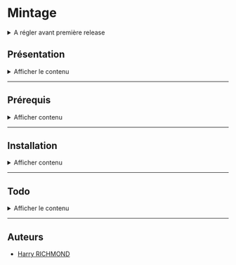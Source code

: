 
# Mintage

<details>
  <summary>A régler avant première release</summary>

  1. DATA/vivaldi.7z en deux parties à décompresser (réglages vivaldi)
  2. DATA/kodi.7z en trois parties à décompresser (réglages vivaldi)
  3. Script pour appliquer (ou restaurer) les customisations de thèmes et de réglages d'options utilisateurs sur une tierce session.
  4. Reformuler la documentation au propre, en s'inspirant par exemple de l'extrait suivant :

<details>
  <summary>Exemple</summary>
  Pour démarrer avec le script de personnalisation de Linux Mint, suivez ces étapes simples :

  1. Téléchargez le script sur votre machine Linux Mint.
  2. Rendez le script exécutable avec la commande : `chmod +x custom-linux-mint.sh`.
  3. Exécutez le script avec : `./custom-linux-mint.sh`.
</details>
</details>

## Présentation

<details>
  <summary>Afficher le contenu</summary>
  Ce script est conçu pour automatiser le processus de personnalisation de Linux Mint en installant une suite complète de logiciels open source. De manière simple, les utilisateurs peuvent transformer leur système Linux Mint en un environnement de travail puissant et personnalisé, idéal pour les développeurs, les créateurs de contenu, et les utilisateurs quotidiens.

### Fonctionnalités

- **Installation Automatique** : Déployez votre environnement personnalisé sans intervention manuelle.
- **Suite Complète** : Le script inclut des logiciels pour le développement, la bureautique, le multimédia, et plus encore.
- **Open Source** : Tous les logiciels installés sont open source, garantissant transparence et respect de la vie privée.
- **Thème Préconfiguré** : Profitez d'un thème sobre et fonctionnel, conçu pour une expérience utilisateur optimale.

### Liste de logiciel

  Une liste non exhaustive des logiciels inclus dans ce script :

- **Développement**: Codium, Git, Docker
- **Bureautique**: LibreOffice, Thunderbird
- **Multimédia**: GIMP, Kodi
- **Internet**: Vivaldi, FileZilla
- ...et beaucoup d'autres !

### Contributions

  Les contributions sont les bienvenues ! Si vous avez des suggestions ou des améliorations, n'hésitez pas à soumettre une pull request ou à ouvrir une issue.

### License

  Distribué sous la licence GPLv3. Voir `LICENSE` pour plus d'informations.
</details>

___________________________________________________________________________

## Prérequis

<details>
  <summary>Afficher contenu</summary>
  Une install' fraîche de Linux Mint 22

  Choisir les miroirs de téléchargement pour les mises à jour (prenez les plus rapides)
  /usr/bin/software-properties-gtk

  Ensuite choisissez les drivers
  driver-manager
  Installez les drivers propriétaires et "Appliquer les changements", puis fermez.

  Faire les maj
  mintupdate
</details>

___________________________________________________________________________

## Installation

<details>
  <summary>Afficher contenu</summary>
  1/ Ouvrir le dossier Calm-Linux faire un clic droit dans la fenêtre et "ouvrir dans un terminal"
  Dans le terminal entrer la commande :

  ```bash
  ./prerequis.sh
  ```

  Puis dans un nouveau terminal :

  ```bash
  ./install.sh
  ```

  puis faire un reboot
  Lancez vivaldi et thunderbird une première fois

  après reboot, lancer :

  ```bash
  ./after-reboot.sh
  ```

___________________________________________________________________________

  1) Si Dual-Boot seulement
  Dans un terminal :

  ```bash
  grub-customizer
  ```

  Dans Grub customizer mettez "calmgrub" comme theme avec l'icone de "+" dans l'onglet "apparence" (mettez calmgrub.tar.gz qui se trouve dans /racine du système) faites "appliquer" et enregistrez.

  1) Dans "Gestionnaire de mises à jour" allez dans "Edition/Préférences", allez dans l'onglet "Paquet" et cochez les maj cinnamon et flatpak, ensuite allez dans l'onglet "Automatisation" et cochez tout sauf le dernier "Retirer les noyaux obsolètes et leurs dépendances"

  4 OPTIONNEL)Si vous avez aussi Windows 10 installé, dans un terminal :

  ```bash
  gnome-disks
  ```

  Trouvez le disque où est installé Windows, puis chez la partition NTFS où il se trouve, sélectionnez-le puis cliquez
  sur la petite roue de paramètrage. Choisissez l'option "modifier les options de montage",
  Décochez "Réglages par défaut de la session" et décochez tout puis faîtes "Valider.

___________________________________________________________________________

  Dans fontbase cliquez sur "..." et dans
  Pour "Root Folder" choisissez le dossier "Local"

___________________________________________________________________________

  Lancer pcloud dans `~/Local/Ressources/apimages`

  Ouvrez Jdownloader et depuis fichier faites import
  cliquez sur telechargement et lancer l'import du fichier JD2-Dark-Theme.jd2backup
  à la fin d'install supprimez JD2-Dark-Theme.jd2backup

  Astuce désactiver l'accéleration matérielle de vivaldi (manuellement malheureusement)
  avec

  ```bash
  vivaldi --app="vivaldi://settings/system"
  ```

  pour les options de vivaldi à tester si ça bugge encore quand on récupère depuis :
  `~/.config/vivaldi/Default`
  et qu'on importe, attention, il faut virer les extensions et les mdp

___________________________________________________________________________

  (facultatif) Si vous allez fréquemment travailler sur la batterie de votre laptop vous pouvez installer tlp pour améliorer l'autonomie de votre batterie :
  `sudo nala install -y tlp tlp-rdw`

  (facultatif) Vous pouvez également installer preload pour précharger la ram avec des applications que vous utilisez fréquement :
  `sudo nala install -y preload`

  Sinon sur votre bueau 'clic droit' > personnaliser :
  décochez "ajustement automatique", puis cliquez en bas sur "Paramètre du bureau"
  Décochez le poste de travail et cochez le dossier personnel

  Lancez aussi l'applet du haut "radio ++" et choisissez "Download plugin at my own risk"

  ! Lancer xpad une première fois depuis le menu

  clic droit sur l'icone "préférences" dans l'onglet "au démarrage, cochez "Démarrer Xpad automatiquement après l'ouverture de session".

___________________________________________________________________________

  CODIUM

  activer le dico avec :
  `CTRL + Shift + P` et chercher :
  `Show Spell Checker Configuration Info`
  `Select the Language tab.`
  `Enable the language Globally or in just the Workspace.`

  Regarder Code Spell Checker pour configurer le dico aussi

  dans codium pour les font du terminal
  Dans la barre de menus supérieure, cliquez sur "Fichier" (File), puis sélectionnez "Préférences" (Preferences), et enfin "Paramètres" (Settings).

  Cela ouvrira le panneau des paramètres de VSCodium. Par défaut, il affiche les paramètres utilisateur, mais vous pouvez basculer vers les paramètres de l'espace de travail en cliquant sur l'icône en forme de fichier dans le coin supérieur droit du panneau.

  ajouter dans les options du settings.json

  ```json
    "terminal.integrated.fontFamily": "MesloLGS NF",
    "terminal.integrated.fontSize": 14,
    "terminal.integrated.fontWeightBold": "bold",
    "window.zoomLevel": 1,
    "terminal.explorerKind": "external",
    "terminal.external.linuxExec": "tilix"
    "markdownlint.config": {
      "MD033": false
    }
  ```

  ATTENTION : ne pas oublier de mettre une vergule à la ligne précedent le code que vous collez

  Créer UNRACCOURCI CLAVIER DANS CODIUM
  Raccourcis pour les options des raccourcis clavier de codium :
  `CTRL + K et CTRL + S`
  Fin DE RACCOURCI CLAVIER

___________________________________________________________________________

  LanguageTools pour LibreOffice

  Téléchargez l'extension via wget (dl direct)

  ```bash
  wget <https://languagetool.org/download/LanguageTool-stable.oxt>
  ```

  Dans LibreOffice allez dans "Outils/Gestionnaire des extensions..."
  Puis "Ajouter" et choisir "LanguageTool-stable.oxt",

  Dans LibreOffice aller dans "Outils/Options" (ou 'Alt+F12'), puis :
    "Paramètres linguistiques"
        - "Linguistique" et allez dans l'encart "Modules linguistiques disponibles", puis :
            - Décochez "Vérificateur orthographique Hunspell"
        - "Langues" :
            - Interface utilisateur = "Français (France)"
            - Paramètres locaux = "Français (France)"
            - Monnaie par défaut = "EUR € Français (France)"
            - Occidental = "Français (France)"
            - décochez "Asiatique"
</details>

___________________________________________________________________________

## Todo

<details>
  <summary>Afficher le contenu</summary>
  1. Faire un script de customisation pour une nouvelle session 
  2. Faire un script pour rétablir les customisation de thème après une upgrade hasardeuse 
  3. corriger le lien des mdp de vivaldi, et ajouter les options corrigées de ~/.config/vivaldi à l'archive 
  4. supprimer du .hidden le dossier Games 
  5. Refaire le lisez-moi 
  6. faire la liste de toutes les applications 
  7. faire une application simple pour changer sa version de java 
</details>

___________________________________________________________________________

## Auteurs

- [Harry RICHMOND](https://github.com/RogerBytes)
